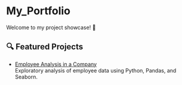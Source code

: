 # My_Portfolio
Welcome to my project showcase! 🚀


## 🔍 Featured Projects
- [Employee Analysis in a Company](https://github.com/JuanPujol81/Employee-Analysis-in-a-Company.git)  
  Exploratory analysis of employee data using Python, Pandas, and Seaborn.
